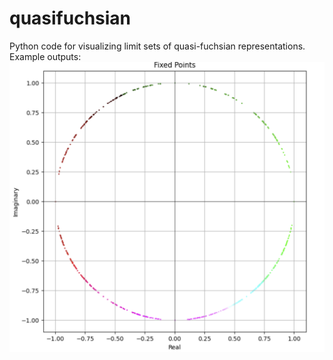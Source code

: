 # quasifuchsian
Python code for visualizing limit sets of quasi-fuchsian representations.
Example outputs:
![qfattract](https://github.com/ejguo/quasifuchsian/blob/main/qfattractexample.png)
